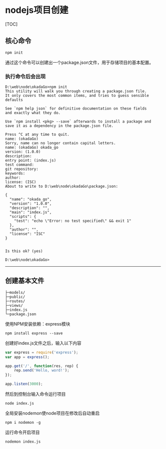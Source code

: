 # nodejs项目创建

[TOC]

## 核心命令

```
npm init
```

通过这个命令可以创建出一个package.json文件，用于存储项目的基本配置。

### 执行命令后会出现

```
D:\web\node\okadaGo>npm init
This utility will walk you through creating a package.json file.
It only covers the most common items, and tries to guess sensible defaults

See `npm help json` for definitive documentation on these fields
and exactly what they do.

Use `npm install <pkg> --save` afterwards to install a package and
save it as a dependency in the package.json file.

Press ^C at any time to quit.
name: (okadaGo)
Sorry, name can no longer contain capital letters.
name: (okadaGo) okada_go
version: (1.0.0)
description:
entry point: (index.js)
test command:
git repository:
keywords:
author:
license: (ISC)
About to write to D:\web\node\okadaGo\package.json:

{
  "name": "okada_go",
  "version": "1.0.0",
  "description": "",
  "main": "index.js",
  "scripts": {
    "test": "echo \"Error: no test specified\" && exit 1"
  },
  "author": "",
  "license": "ISC"
}


Is this ok? (yes)

D:\web\node\okadaGo>
```

---

## 创建基本文件

```
├─models/
├─public/
├─routes/
├─views/
├─index.js
└─package.json
```

使用NPM安装依赖：express模块

```
npm install express --save
```

创建好index.js文件之后，输入以下内容

```js
var express = require('express');
var app = express();

app.get('/', function(res, rep) {
    rep.send('Hello, word!');
});

app.listen(3000);
```
然后到控制台输入命令运行项目
```
node index.js
```

全局安装nodemon使node项目在修改后自动重启
```
npm i nodemon -g
```
运行命令开启项目
```
nodemon index.js
```